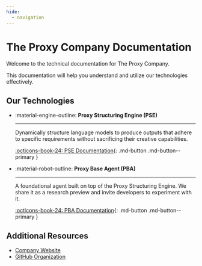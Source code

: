 ```yaml
---
hide:
  - navigation
---
```

# The Proxy Company Documentation

Welcome to the technical documentation for The Proxy Company.

This documentation will help you understand and utilize our technologies effectively.

## Our Technologies

<div class="grid cards" markdown>

-   :material-engine-outline: __Proxy Structuring Engine (PSE)__

    ---
    Dynamically structure language models to produce outputs that adhere to specific requirements without sacrificing their creative capabilities.

    [:octicons-book-24: PSE Documentation](/pse/){: .md-button .md-button--primary }

-   :material-robot-outline: __Proxy Base Agent (PBA)__

    ---
    A foundational agent built on top of the Proxy Structuring Engine. We share it as a research preview and invite developers to experiment with it.

    [:octicons-book-24: PBA Documentation](/pba/){: .md-button .md-button--primary }

</div>

## Additional Resources

- [Company Website](https://theproxycompany.com)
- [GitHub Organization](https://github.com/TheProxyCompany)
